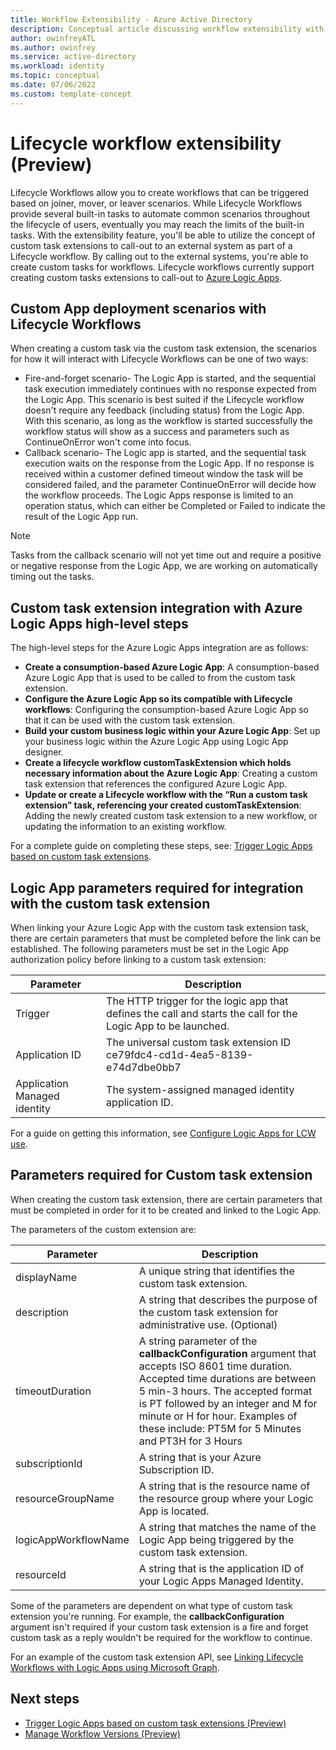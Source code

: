 ```yaml
---
title: Workflow Extensibility - Azure Active Directory
description: Conceptual article discussing workflow extensibility with Lifecycle Workflows
author: owinfreyATL
ms.author: owinfrey
ms.service: active-directory
ms.workload: identity
ms.topic: conceptual 
ms.date: 07/06/2022
ms.custom: template-concept 
---
```



# Lifecycle workflow extensibility (Preview)



Lifecycle Workflows allow you to create workflows that can be triggered based on joiner, mover, or leaver scenarios. While Lifecycle Workflows provide several built-in tasks to automate common scenarios throughout the lifecycle of users, eventually you may reach the limits of the built-in tasks. With the extensibility feature, you'll be able to utilize the concept of custom task extensions to call-out to an external system as part of a Lifecycle workflow. By calling out to the external systems, you're able to create custom tasks for workflows. Lifecycle workflows currently support creating custom tasks extensions to call-out to [Azure Logic Apps](/azure/logic-apps/logic-apps-overview).


## Custom App deployment scenarios with Lifecycle Workflows

When creating a custom task via the custom task extension, the scenarios for how it will interact with Lifecycle Workflows can be one of two ways:

- Fire-and-forget scenario- The Logic App is started, and the sequential task execution immediately continues with no response expected from the Logic App. This scenario is best suited if the Lifecycle workflow doesn't require any feedback (including status) from the Logic App. With this scenario, as long as the workflow is started successfully the workflow status will show as a success and parameters such as ContinueOnError won't come into focus.
- Callback scenario- The Logic app is started, and the sequential task execution waits on the response from the Logic App. If no response is received within a customer defined timeout window the task will be considered failed, and the parameter ContinueOnError will decide how the workflow proceeds. The Logic Apps response is limited to an operation status, which can either be Completed or Failed to indicate the result of the Logic App run.

> [!NOTE]
> Tasks from the callback scenario will not yet time out and require a positive or negative response from the Logic App, we are working on automatically timing out the tasks.

 

## Custom task extension integration with Azure Logic Apps high-level steps

The high-level steps for the Azure Logic Apps integration are as follows:

- **Create a consumption-based Azure Logic App**: A consumption-based Azure Logic App that is used to be called to from the custom task extension.
- **Configure the Azure Logic App so its compatible with Lifecycle workflows**: Configuring the consumption-based Azure Logic App so that it can be used with the custom task extension.
- **Build your custom business logic within your Azure Logic App**: Set up your business logic within the Azure Logic App using Logic App designer.
- **Create a lifecycle workflow customTaskExtension which holds necessary information about the Azure Logic App**: Creating a custom task extension that references the configured Azure Logic App.
- **Update or create a Lifecycle workflow with the “Run a custom task extension” task, referencing your created customTaskExtension**: Adding the newly created custom task extension to a new workflow, or updating the information to an existing workflow.

For a complete guide on completing these steps, see: [Trigger Logic Apps based on custom task extensions](trigger-custom-task.md).

## Logic App parameters required for integration with the custom task extension

When linking your Azure Logic App with the custom task extension task, there are certain parameters that must be completed before the link can be established. The following parameters must be set in the Logic App authorization policy before linking to a custom task extension:

|Parameter  |Description  |
|---------|---------|
|Trigger     | The HTTP trigger for the logic app that defines the call and starts the call for the Logic App to be launched.        |
|Application ID     |  The universal custom task extension ID ce79fdc4-cd1d-4ea5-8139-e74d7dbe0bb7      |
|Application Managed identity     | The system-assigned managed identity application ID.       |

For a guide on getting this information, see [Configure Logic Apps for LCW use](trigger-custom-task.md#configure-logic-apps-for-lcw-use).

## Parameters required for Custom task extension

When creating the custom task extension, there are certain parameters that must be completed in order for it to be created and linked to the Logic App.

The parameters of the custom extension are:

|Parameter  |Description  |
|---------|---------|
|displayName     | A unique string that identifies the custom task extension.        |
|description     | A string that describes the purpose of the custom task extension for administrative use. (Optional)    |
|timeoutDuration     | A string parameter of the **callbackConfiguration** argument that accepts ISO 8601 time duration. Accepted time durations are between 5 min-3 hours. The accepted format is PT followed by an integer and M for minute or H for hour. Examples of these include: PT5M for 5 Minutes and PT3H for 3 Hours        |
|subscriptionId     | A string that is your Azure Subscription ID.        |
|resourceGroupName     | A string that is the resource name of the resource group where your Logic App is located.        |
|logicAppWorkflowName     | A string that matches the name of the Logic App being triggered by the custom task extension.        |
|resourceId     |  A string that is the application ID of your Logic Apps Managed Identity.        |


Some of the parameters are dependent on what type of custom task extension you're running. For example, the **callbackConfiguration** argument isn't required if your custom task extension is a fire and forget custom task as a reply wouldn't be required for the workflow to continue.

For an example of the custom task extension API, see [Linking Lifecycle Workflows with Logic Apps using Microsoft Graph](trigger-custom-task.md#linking-lifecycle-workflows-with-logic-apps-using-microsoft-graph).



## Next steps

- [Trigger Logic Apps based on custom task extensions (Preview)](trigger-custom-task.md)
- [Manage Workflow Versions (Preview)](manage-workflow-tasks.md)


